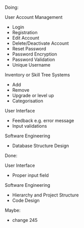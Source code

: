 Doing:

User Account Management

- Login
- Registration
- Edit Account
- Delete/Deactivate Account
- Reset Password
- Password Encryption
- Password Validation
- Unique Username

Inventory or Skill Tree Systems

- Add
- Remove
- Upgrade or level up
- Categorisation

User Interface

- Feedback e.g. error message
- Input validations

Software Engineering

- Database Structure Design

Done:

User Interface

- Proper input field

Software Engineering

- Hierarchy and Project Structure
- Code Design

Maybe:

- change 245